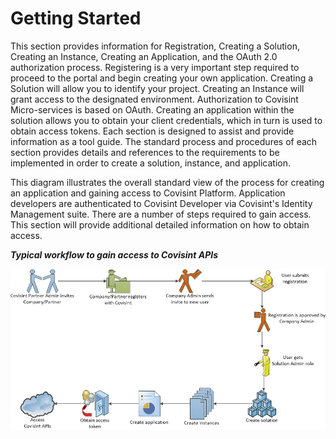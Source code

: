 # Getting Started
This section provides information for Registration, Creating a Solution, Creating an Instance, Creating an Application, and the OAuth 2.0 authorization process. 
Registering is a very important step required to proceed to the portal and begin creating your own application. Creating a Solution will allow you to identify your project. Creating an Instance will grant access to the designated environment. Authorization to Covisint Micro-services is based on OAuth. Creating an application within the solution allows you to obtain your client credentials, which in turn is used to obtain access tokens. Each section is designed to assist and provide information as a tool guide. The standard process and procedures of each section provides details and references to the requirements to be implemented in order to create a solution, instance, and application.

This diagram illustrates the overall standard view of the process for creating an application and gaining access to Covisint Platform. Application developers are authenticated to Covisint Developer via Covisint's Identity Management suite. There are a number of steps required to gain access. This section will provide additional detailed information on how to obtain access.

**_Typical workflow to gain access to Covisint APIs_**

![](get_started.jpg)




